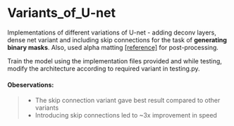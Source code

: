 # Variants_of_U-net
Implementations of different variations of U-net - adding deconv layers, dense net variant and including skip connections for the task of **generating binary masks**. Also, used alpha matting [[reference]](https://github.com/np-csu/AlphaMatting) for post-processing.

Train the model using the implementation files provided and while testing, modify the architecture according to required variant in testing.py.

#### Obeservations:
> - The skip connection variant gave best result compared to other variants
> - Introducing skip connections led to ~3x improvement in speed 
